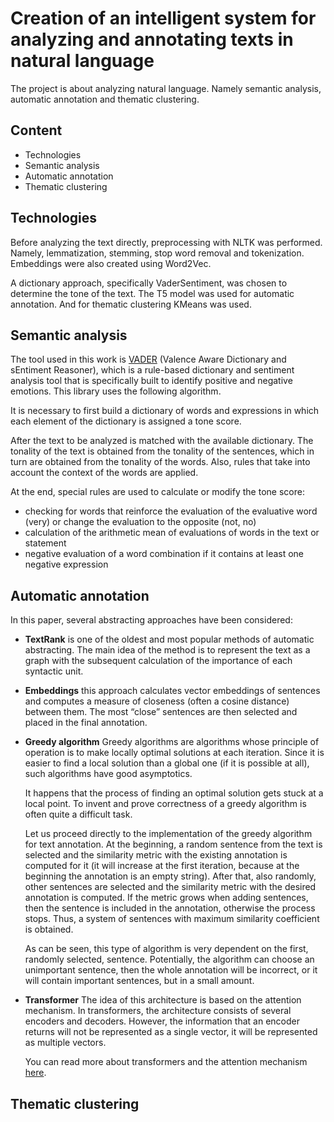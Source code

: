 # Creation of an intelligent system for analyzing and annotating texts in natural language

The project is about analyzing natural language. Namely semantic analysis, automatic annotation and thematic clustering.

## Content
+ Technologies
+ Semantic analysis
+ Automatic annotation
+ Thematic clustering

## Technologies
Before analyzing the text directly, preprocessing with NLTK was performed. Namely, lemmatization, stemming, stop word removal and tokenization. Embeddings were also created using Word2Vec.

A dictionary approach, specifically VaderSentiment, was chosen to determine the tone of the text. The T5 model was used for automatic annotation. And for thematic clustering KMeans was used.

## Semantic analysis

The tool used in this work is [VADER](https://github.com/brunneis/vader-multi) (Valence Aware Dictionary and sEntiment Reasoner), which is a rule-based dictionary and sentiment analysis tool that is specifically built to identify positive and negative emotions. This library uses the following algorithm.

It is necessary to first build a dictionary of words and expressions in which each element of the dictionary is assigned a tone score. 

After the text to be analyzed is matched with the available dictionary. The tonality of the text is obtained from the tonality of the sentences, which in turn are obtained from the tonality of the words. Also, rules that take into account the context of the words are applied.

At the end, special rules are used to calculate or modify the tone score:
+ checking for words that reinforce the evaluation of the evaluative word (very) or change the evaluation to the opposite (not, no)
+ calculation of the arithmetic mean of evaluations of words in the text or statement
+ negative evaluation of a word combination if it contains at least one negative expression

## Automatic annotation

In this paper, several abstracting approaches have been considered:
+ **TextRank** is one of the oldest and most popular methods of automatic abstracting. The main idea of the method is to represent the text as a graph with the subsequent calculation of the importance of each syntactic unit.
+ **Embeddings** this approach calculates vector embeddings of sentences and computes a measure of closeness (often a cosine distance) between them. The most “close” sentences are then selected and placed in the final annotation.
+ **Greedy algorithm** Greedy algorithms are algorithms whose principle of operation is to make locally optimal solutions at each iteration. Since it is easier to find a local solution than a global one (if it is possible at all), such algorithms have good asymptotics.

  It happens that the process of finding an optimal solution gets stuck at a local point. To invent and prove correctness of a greedy algorithm is often quite a difficult task.
  
  Let us proceed directly to the implementation of the greedy algorithm for text annotation. At the beginning, a random sentence from the text is selected and the similarity metric with the existing annotation is computed for it (it will increase at the first iteration, because at the beginning the annotation is an empty string). After that, also randomly, other sentences are selected and the similarity metric with the desired annotation is computed. If the metric grows when adding sentences, then the sentence is included in the annotation, otherwise the process stops. Thus, a system of sentences with maximum similarity coefficient is obtained.
  
  As can be seen, this type of algorithm is very dependent on the first, randomly selected, sentence. Potentially, the algorithm can choose an unimportant sentence, then the whole annotation will be incorrect, or it will contain important sentences, but in a small amount.
+ **Transformer** The idea of this architecture is based on the attention mechanism. In transformers, the architecture consists of several encoders and decoders. However, the information that an encoder returns will not be represented as a single vector, it will be represented as multiple vectors.

  You can read more about transformers and the attention mechanism [here](https://arxiv.org/abs/1706.03762).

## Thematic clustering

